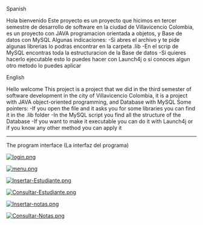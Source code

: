 Spanish

Hola bienvenido
Este proyecto es un proyecto que hicimos en tercer semestre de desarrollo de software en la ciudad de Villavicencio Colombia, 
es un proyecto con JAVA programacion orientada a objetos, y Base de datos con MySQL 
Algunas indicaciones: 
-Si abres el archivo y te pide algunas librerias lo podras encontrar en la carpeta .lib
-En el scrip de MySQL encontras toda la estructuracion de la Base de datos
-Si quieres hacerlo ejecutable esto lo puedes hacer con Launch4j o si conoces algun otro metodo lo puedes aplicar 


English

Hello welcome
This project is a project that we did in the third semester of software development in the city of Villavicencio Colombia, 
it is a project with JAVA object-oriented programming, and Database with MySQL
Some pointers:
-If you open the file and it asks you for some libraries you can find it in the .lib folder
-In the MySQL script you find all the structure of the Database
-If you want to make it executable you can do it with Launch4j or if you know any other method you can apply it

---------------------------------------------------------------------------------------------------------------------------
The program interface (La interfaz del programa)

[![login.png](https://i.postimg.cc/VNrmp95j/login.png)](https://postimg.cc/rdkBtr1m)

[![menu.png](https://i.postimg.cc/vTMy4phz/menu.png)](https://postimg.cc/hzC6wZHz)

[![Insertar-Estudiante.png](https://i.postimg.cc/NG7Y3jGP/Insertar-Estudiante.png)](https://postimg.cc/yWdw9BZF)

[![Consultar-Estudiante.png](https://i.postimg.cc/MGQJdWr5/Consultar-Estudiante.png)](https://postimg.cc/PLT7qkHv)

[![Insertar-notas.png](https://i.postimg.cc/3R1SZV79/Insertar-notas.png)](https://postimg.cc/BL8BShj1)

[![Consultar-Notas.png](https://i.postimg.cc/BQXYxmzc/Consultar-Notas.png)](https://postimg.cc/vcwtytbc)
